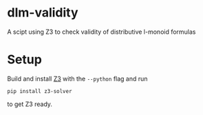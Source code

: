# dlm-validity
A scipt using Z3 to check validity of distributive l-monoid formulas

# Setup
Build and install [Z3](https://github.com/Z3Prover/z3) with the `--python` flag and run
```
pip install z3-solver
```
to get Z3 ready.
